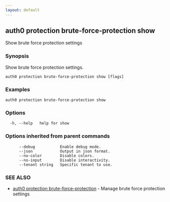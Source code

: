 ```yaml
---
layout: default
---
```

## auth0 protection brute-force-protection show

Show brute force protection settings

### Synopsis

Show brute force protection settings.

```
auth0 protection brute-force-protection show [flags]
```

### Examples

```
auth0 protection brute-force-protection show
```

### Options

```
  -h, --help   help for show
```

### Options inherited from parent commands

```
      --debug           Enable debug mode.
      --json            Output in json format.
      --no-color        Disable colors.
      --no-input        Disable interactivity.
      --tenant string   Specific tenant to use.
```

### SEE ALSO

* [auth0 protection brute-force-protection](auth0_protection_brute-force-protection.md)	 - Manage brute force protection settings

